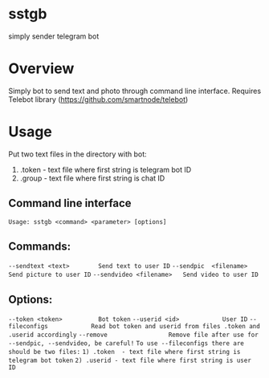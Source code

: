 # sstgb
simply sender telegram bot
# Overview
Simply bot to send text and photo through command line interface. Requires Telebot library (https://github.com/smartnode/telebot)
# Usage
Put two text files in the directory with bot:
1) .token - text file where first string is telegram bot ID
2) .group - text file where first string is chat ID

## Command line interface
`Usage: sstgb <command> <parameter> [options]`

## Commands:
```--sendtext <text>        Send text to user ID```
```--sendpic  <filename>    Send picture to user ID```
```--sendvideo <filename>   Send video to user ID```

## Options:
```--token <token>          Bot token```
```--userid <id>            User ID```
```--fileconfigs            Read bot token and userid from files .token and .userid accordingly```
```--remove                 Remove file after use for --sendpic, --sendvideo, be careful!```
```To use --fileconfigs there are should be two files:```
```1) .token  - text file where first string is telegram bot token```
```2) .userid - text file where first string is user ID```
